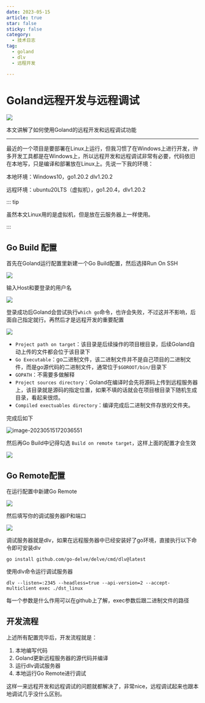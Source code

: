 ```yaml
---
date: 2023-05-15
article: true
star: false
sticky: false
category:
  - 技术日志
tag:
  - goland
  - dlv
  - 远程开发

---
```


# Goland远程开发与远程调试

![](https://w.wallhaven.cc/full/j3/wallhaven-j35ev5.jpg)



本文讲解了如何使用Goland的远程开发和远程调试功能
<!-- more -->
---
最近的一个项目是要部署在Linux上运行，但我习惯了在Windows上进行开发，许多开发工具都是在Windows上，所以远程开发和远程调试非常有必要，代码依旧在本地写，只是编译和部署放在Linux上。先说一下我的环境：

本地环境：Windows10，go1.20.2 dlv1.20.2

远程环境：ubuntu20LTS（虚拟机），go1.20.4，dlv1.20.2



::: tip

虽然本文Linux用的是虚拟机，但是放在云服务器上一样使用。

:::

## Go Build 配置

首先在Goland运行配置里新建一个Go Build配置，然后选择Run On SSH

![](https://public-1308755698.cos.ap-chongqing.myqcloud.com//img/202305151710958.png)

输入Host和要登录的用户名

![](https://public-1308755698.cos.ap-chongqing.myqcloud.com//img/202305151711615.png)

登录成功后Goland会尝试执行`which go`命令，也许会失败，不过这并不影响，后面自己指定就行。再然后才是远程开发的重要配置

![](https://public-1308755698.cos.ap-chongqing.myqcloud.com//img/202305151714447.png)

- `Project path on target`：该目录是后续操作的项目根目录，后续Goland自动上传的文件都会位于该目录下
- `Go Executable`：go二进制文件，该二进制文件并不是自己项目的二进制文件，而是go源代码的二进制文件，通常位于`$GOROOT/bin/`目录下
- `GOPATH`：不需要多做解释
- `Project sources directory`：Goland在编译时会先将源码上传到远程服务器上，该目录就是源码的指定位置，如果不填的话就会在项目根目录下随机生成目录，看起来很烦。
- `Compiled exectuables directory`：编译完成后二进制文件存放的文件夹。

完成后如下

![image-20230515172036551](https://public-1308755698.cos.ap-chongqing.myqcloud.com//img/202305151720594.png)



然后再Go Build中记得勾选 `Build on remote target`，这样上面的配置才会生效

![](https://public-1308755698.cos.ap-chongqing.myqcloud.com//img/202305151723033.png)

## Go Remote配置

在运行配置中新建Go Remote

![](https://public-1308755698.cos.ap-chongqing.myqcloud.com//img/202305151725871.png)

然后填写你的调试服务器IP和端口

![](https://public-1308755698.cos.ap-chongqing.myqcloud.com//img/202305151725949.png)

调试服务器就是dlv，如果在远程服务器中已经安装好了go环境，直接执行以下命令即可安装dlv

```
go install github.com/go-delve/delve/cmd/dlv@latest
```

使用dlv命令运行调试服务器

```
dlv --listen=:2345 --headless=true --api-version=2 --accept-multiclient exec ./dst_linux
```

每一个参数是什么作用可以在github上了解，exec参数后跟二进制文件的路径

## 开发流程

上述所有配置完毕后，开发流程就是：

1. 本地编写代码
2. Goland更新远程服务器的源代码并编译
3. 运行dlv调试服务器
4. 本地运行Go Remote进行调试

这样一来远程开发和远程调试的问题就都解决了，非常nice，远程调试起来也跟本地调试几乎没什么区别。